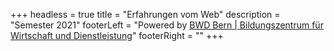 +++
headless = true
title = "Erfahrungen vom Web"
description = "Semester 2021"
footerLeft = "Powered by [](https://www.lernblog.ch)[BWD Bern | Bildungszentrum für Wirtschaft und Dienstleistung](https://bwdbern.ch/)"
footerRight = ""
+++
